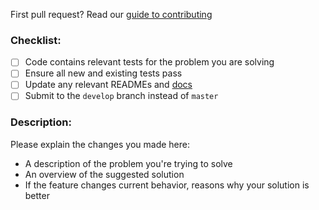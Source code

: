 First pull request? Read our [guide to contributing](http://docs.originprotocol.com/#contributing)

### Checklist:

- [ ] Code contains relevant tests for the problem you are solving
- [ ] Ensure all new and existing tests pass
- [ ] Update any relevant READMEs and [docs](https://github.com/OriginProtocol/docs)
- [ ] Submit to the `develop` branch instead of `master`

### Description:

Please explain the changes you made here:

- A description of the problem you're trying to solve
- An overview of the suggested solution
- If the feature changes current behavior, reasons why your solution is better